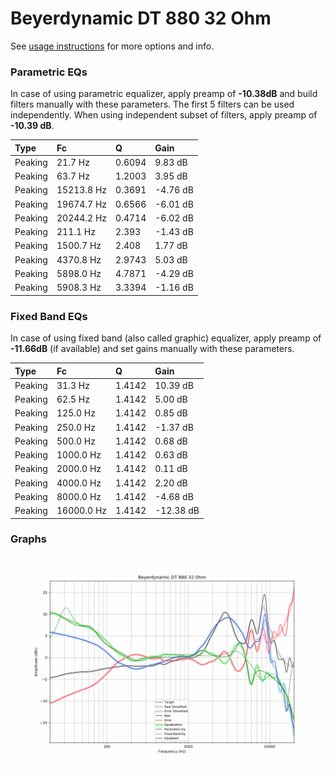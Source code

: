 # Beyerdynamic DT 880 32 Ohm
See [usage instructions](https://github.com/jaakkopasanen/AutoEq#usage) for more options and info.

### Parametric EQs
In case of using parametric equalizer, apply preamp of **-10.38dB** and build filters manually
with these parameters. The first 5 filters can be used independently.
When using independent subset of filters, apply preamp of **-10.39 dB**.

| Type    | Fc         |      Q | Gain     |
|:--------|:-----------|:-------|:---------|
| Peaking | 21.7 Hz    | 0.6094 | 9.83 dB  |
| Peaking | 63.7 Hz    | 1.2003 | 3.95 dB  |
| Peaking | 15213.8 Hz | 0.3691 | -4.76 dB |
| Peaking | 19674.7 Hz | 0.6566 | -6.01 dB |
| Peaking | 20244.2 Hz | 0.4714 | -6.02 dB |
| Peaking | 211.1 Hz   | 2.393  | -1.43 dB |
| Peaking | 1500.7 Hz  | 2.408  | 1.77 dB  |
| Peaking | 4370.8 Hz  | 2.9743 | 5.03 dB  |
| Peaking | 5898.0 Hz  | 4.7871 | -4.29 dB |
| Peaking | 5908.3 Hz  | 3.3394 | -1.16 dB |

### Fixed Band EQs
In case of using fixed band (also called graphic) equalizer, apply preamp of **-11.66dB**
(if available) and set gains manually with these parameters.

| Type    | Fc         |      Q | Gain      |
|:--------|:-----------|:-------|:----------|
| Peaking | 31.3 Hz    | 1.4142 | 10.39 dB  |
| Peaking | 62.5 Hz    | 1.4142 | 5.00 dB   |
| Peaking | 125.0 Hz   | 1.4142 | 0.85 dB   |
| Peaking | 250.0 Hz   | 1.4142 | -1.37 dB  |
| Peaking | 500.0 Hz   | 1.4142 | 0.68 dB   |
| Peaking | 1000.0 Hz  | 1.4142 | 0.63 dB   |
| Peaking | 2000.0 Hz  | 1.4142 | 0.11 dB   |
| Peaking | 4000.0 Hz  | 1.4142 | 2.20 dB   |
| Peaking | 8000.0 Hz  | 1.4142 | -4.68 dB  |
| Peaking | 16000.0 Hz | 1.4142 | -12.38 dB |

### Graphs
![](./Beyerdynamic%20DT%20880%2032%20Ohm.png)